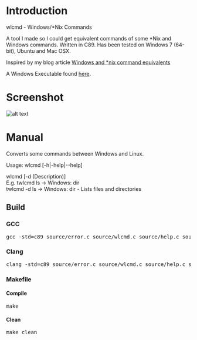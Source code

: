 # Introduction

wlcmd - Windows/*Nix Commands

A tool I made so I could get equivalent commands of some *Nix and Windows commands. 
Written in C89. Has been tested on Windows 7 (64-bit), Ubuntu and Mac OSX.

Inspired by my blog article [Windows and *nix command equivalents](http://www.brendonbody.com/2013/01/28/windows-and-nix-command-equivalents/)

A Windows Executable found [here](https://github.com/bbody/wlcmd/releases/latest).

# Screenshot

![alt text](http://www.brendonbody.com/wp-content/uploads/2013/01/Screen-Shot-2015-11-29-at-7.47.14-am.png "Command line screenshot of wlcmd")

# Manual

Converts some commands between Windows and Linux.

Usage: wlcmd [-h|-help|--help]

<t>wlcmd [-d (Description)] <command><br />
E.g. twlcmd ls -> Windows: dir<br />
<t>twlcmd -d ls -> Windows: dir - Lists files and directories<br />
<h2>Build</h2>
<h3>GCC</h3>
<pre>gcc -std=c89 source/error.c source/wlcmd.c source/help.c source/main.c -o wlcmd</pre>
<h3>Clang</h3>
<pre>clang -std=c89 source/error.c source/wlcmd.c source/help.c source/main.c -o wlcmd</pre>
<h3>Makefile</h3>
<h4>Compile</h4>
<pre>make</pre>
<h4>Clean</h4>
<pre>make clean</pre>


